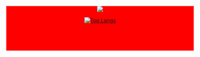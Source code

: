 <div align="center" style="color:red;background-color:red">
 <img src="https://avatars2.githubusercontent.com/u/16360081?s=460&u=65967f70573e15538079f1f88842bbde223a9033&v=4">
 
  [![Top Langs](https://github-readme-stats.vercel.app/api/top-langs/?username=moomdate)]()
 <h4 style="color:red">Surasak Sincharoen</h4>
 <h5>Code every time Bug everywhere</h5>
 
 
</div>
